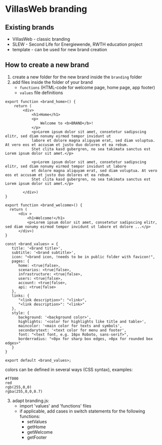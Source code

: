 # VillasWeb branding
## Existing brands
* VillasWeb - classic branding
* SLEW - Second Life for Energiewende, RWTH education project
* template - can be used for new brand creation

## How to create a new brand
1. create a new folder for the new brand inside the `branding` folder
2. add files inside the folder of your brand 
    - `functions` (HTML-code for welcome page, home page, app footer)
    - `values` file definitions
```
export function <brand_home>() {
    return (
        <div>
            <h1>Home</h1>
            <p>
                Welcome to <b>BRAND</b>!
            </p>
            <p>Lorem ipsum dolor sit amet, consetetur sadipscing elitr, sed diam nonumy eirmod tempor invidunt ut 
            labore et dolore magna aliquyam erat, sed diam voluptua. At vero eos et accusam et justo duo dolores et ea rebum. 
            Stet clita kasd gubergren, no sea takimata sanctus est Lorem ipsum dolor sit amet.</p>
            
            <p>Lorem ipsum dolor sit amet, consetetur sadipscing elitr, sed diam nonumy eirmod tempor invidunt ut labore 
            et dolore magna aliquyam erat, sed diam voluptua. At vero eos et accusam et justo duo dolores et ea rebum. 
            Stet clita kasd gubergren, no sea takimata sanctus est Lorem ipsum dolor sit amet.</p>

        </div>)
}

export function <brand_welcome>() {
  return (
      <div >
          <h1>Welcome!</h1>
          <p>Lorem ipsum dolor sit amet, consetetur sadipscing elitr, sed diam nonumy eirmod tempor invidunt ut labore et dolore ...</p>
      </div>)
}
```
    
```
const <brand_values> = {
   title: '<brand title>',
   subtitle: '<brand subtitle>',
   icon: "<brand icon, !needs to be in public folder with favicon!",
   pages: {
      home: <true|false>,
      scenarios: <true|false>,
      infrastructure: <true|false>,
      users: <true|false>,
      account: <true|false>,
      api: <true|false>
   },
   links: {
      "<link description>": "<link>",
      "<link description>": "<link>"
   },
   style: {
      background: '<background color>',
      highlights: '<color for highlights like title and table>',
      maincolor: '<main color for texts and symbols',
      secondarytext: '<text color for menu and footer',
      font: "<text font, e.g. 16px Roboto, sans-serif>",
      borderradius: "<0px for sharp box edges, >0px for rounded box edges>"
   }
}

export default <brand_values>;
```

colors can be defined in several ways (CSS syntax), examples:
```
#ff000
red
rgb(255,0,0)
rgba(255,0,0,0.7)
```

3. adapt branding.js:
    - import 'values' and 'functions' files
    - if applicable, add cases in switch statements for the following functions:
        - setValues
        - getHome
        - getWelcome
        - getFooter
